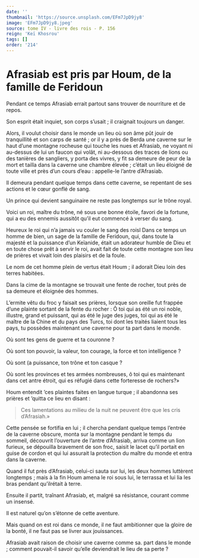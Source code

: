 ```yaml
---
date: ''
thumbnail: 'https://source.unsplash.com/EFm7JpD9jy8'
image: 'EFm7JpD9jy8.jpeg'
source: tome IV - livre des rois - P. 156
reign: 'Keï Khosrou'
tags: []
order: '214'
---
```


# Afrasiab est pris par Houm, de la famille de Feridoun

Pendant ce temps Afrasiab errait partout sans trouver de nourriture et de repos.

Son esprit était inquiet, son corps s’usait ; il craignait toujours un danger.

Alors, il voulut choisir dans le monde un lieu où son âme pût jouir de tranquillité et son carps de santé ; or il y a près de Berda une caverne sur le haut d’une montagne rocheuse qui touche les nues et Afrasiab, ne voyant ni au-dessus de lui un faucon qui volât, ni au-dessous des traces de lions ou des tanières de sangliers, y porta des vivres, y fit sa demeure de peur de la mort et tailla dans la caverne une chambre élevée ; c’était un lieu éloigné de toute ville et près d’un cours d’eau : appelle-le l’antre d’Afrasiab.

Il demeura pendant quelque temps dans cette caverne, se repentant de ses actions et le cœur gonflé de sang.

Un prince qui devient sanguinaire ne reste pas longtemps sur le trône royal.

Voici un roi, maître du trône, né sous une bonne étoile, favori de la fortune, qui a eu des ennemis aussitôt qu’il eut commencé à verser du sang.

Heureux le roi qui n’a jamais vu couler le sang des roisl Dans ce temps un homme de bien, un sage de la famille de Feridoun, qui, dans toute la majesté et la puissance d’un Keïanide, était un adorateur humble de Dieu et en toute chose prêt à servir le roi, avait fait de toute cette montagne son lieu de prières et vivait loin des plaisirs et de la foule.

Le nom de cet homme plein de vertus était Houm ; il adorait Dieu loin des terres habitées.

Dans la cime de la montagne se trouvait une fente de rocher, tout près de sa demeure et éloignée des hommes.

L’ermite vêtu du froc y faisait ses prières, lorsque son oreille fut frappée d’une plainte sortant de la fente du rocher : Ô toi qui as été un roi noble, illustre, grand et puissant, qui as été le juge des juges, toi qui as été le maître de la Chine et du pays des Turcs, toi dont les traités liaient tous les pays, tu possèdes maintenant une caverne pour ta part dans le monde.

Où sont tes gens de guerre et ta couronne ?

Où sont ton pouvoir, la valeur, ton courage, la force et ton intelligence ?

Où sont (a puissance, ton trône et ton casque ?

Où sont les provinces et tes armées nombreuses, ô toi qui es maintenant dans cet antre étroit, qui es réfugié dans cette forteresse de rochers?»

Houm entendit ’ces plaintes faites en langue turque ; il abandonna ses prières et ’quitta ce lieu en disant :

> Ces lamentations au milieu de la nuit ne peuvent être que les cris d’Afrasiah.»

Cette pensée se fortifia en lui ; il chercha pendant quelque temps l’entrée de la caverne obscure, monta sur la montagne pendant le temps du sommeil, découvrit l’ouverture de l’antre d’Afrasiab, arriva comme un lion furieux, se dépouilla bravement de son froc, saisit le lacet qu’il portait en guise de cordon et qui lui assurait la protection du maître du monde et entra dans la caverne.

Quand il fut près d’Afrasiab, celui-ci sauta sur lui, les deux hommes luttèrent longtemps ; mais à la fin Houm amena le roi sous lui, le terrassa et lui lia les bras pendant qu’ilrétait à terre.

Ensuite il partit, traînant Afrasiab, et, malgré sa résistance, courant comme un insensé.

Il est naturel qu’on s’étonne de cette aventure.

Mais quand on est roi dans ce monde, il ne faut ambitionner que la gloire de la bonté, il ne faut pas se livrer aux jouissances.

Afrasiab avait raison de choisir une caverne comme sa. part dans le monde ; comment pouvait-il savoir qu’elle deviendrait le lieu de sa perte ?
